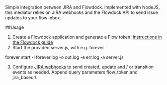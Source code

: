 Simple integration between JIRA and Flowdock. Implemented with NodeJS, this mediator relies on JIRA webhooks and the Flowdock API to send issue updates to your flow inbox.

##Usage

1. Create a Flowdock application and generate a Flow token. [Instructions in the Flowdock guide](https://www.flowdock.com/api/integration-guide)
2. Start the provided server.js, with e.g. forever

  forever start -l forever.log -o out.log -e err.log -a server.js

3. Configure [JIRA webhooks](https://confluence.atlassian.com/display/JIRA/Managing+Webhooks) to send created, update and / or transition events as needed. Append query parameters flow_token and jira_baseurl.
